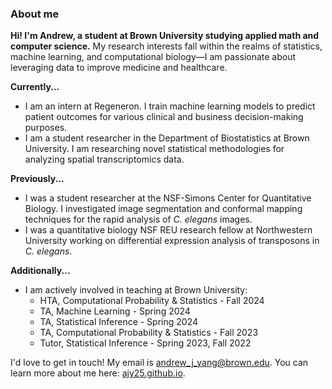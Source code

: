 ### About me

**Hi! I'm Andrew, a student at Brown University studying applied math and computer science.** My research interests fall within the realms of statistics, machine learning, and computational biology—I am passionate about leveraging data to improve medicine and healthcare. 

**Currently...**
- I am an intern at Regeneron. I train machine learning models to predict patient outcomes for various clinical and business decision-making purposes.
- I am a student researcher in the Department of Biostatistics at Brown University. I am researching novel statistical methodologies for analyzing spatial transcriptomics data. 

**Previously...**
- I was a student researcher at the NSF-Simons Center for Quantitative Biology. I investigated image segmentation and conformal mapping techniques for the rapid analysis of _C. elegans_ images. 
- I was a quantitative biology NSF REU research fellow at Northwestern University working on differential expression analysis of transposons in _C. elegans_.

**Additionally...**
- I am actively involved in teaching at Brown University:
  - HTA, Computational Probability & Statistics - Fall 2024
  - TA, Machine Learning - Spring 2024
  - TA, Statistical Inference - Spring 2024
  - TA, Computational Probability & Statistics - Fall 2023
  - Tutor, Statistical Inference - Spring 2023, Fall 2022

I'd love to get in touch! My email is [andrew_j_yang@brown.edu](mailto:andrew_j_yang@brown.edu?subject=[GitHub]%20Source%20Han%20Sans). You can learn more about me here: [ajy25.github.io](https://ajy25.github.io/). 

